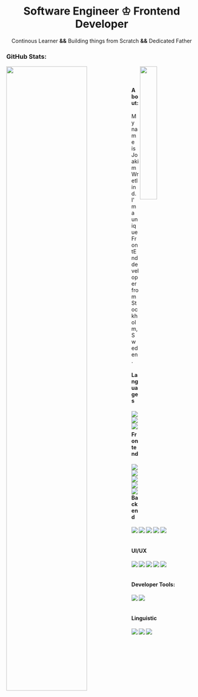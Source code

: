 <h1 align="center">Software Engineer &#9812; Frontend Developer</h1>
<p align="center">Continous Learner <strong>&&</strong> Building things from Scratch <strong>&&</strong> Dedicated Father</p>


<h3>GitHub Stats:</h3>


<img align="left" src="https://github-readme-stats.vercel.app/api?username=joakimwretlind&show_icons=true&theme=react" width="65%"/>
<img align="right" width="30%" src="githubAssets/shape3.png"/>

<br><br>

<h4 align="left">About:</h4>
<p>My name is Joakim Wretlind. I'm a unique FrontEnd developer from Stockholm, Sweden.</p>

<h4>Languages</h4>
<img align="left" src="https://img.shields.io/badge/-JavaScript-white?style=for-the-badge&logo=JavaScript&logoColor=#F7DF1E"/>
<img align="left" src="https://img.shields.io/badge/-HTML5-white?style=for-the-badge&logo=HTML5&logoColor=#E34F26"/>
<img align="left" src="https://img.shields.io/badge/-CSS3-white?style=for-the-badge&logo=CSS3&logoColor=1572B6"/>

<br><br>

<h4>Frontend</h4>
<img align="left" src="https://img.shields.io/badge/-React-white?style=for-the-badge&logo=React&logoColor=#61DAFB"/>
<img align="left" src="https://img.shields.io/badge/-Green%20Sock-white?style=for-the-badge&logo=GreenSock&logoColor=88ce02"/>
<img align="left" src="https://img.shields.io/badge/-Sass-white?style=for-the-badge&logo=Sass&logoColor=#CC6699"/>
<img align="left" src="https://img.shields.io/badge/-Tailwind%20CSS-white?style=for-the-badge&logo=Tailwind%20CSS&logoColor=#38B2AC"/>
<img align="left" src="https://img.shields.io/badge/-Babylon.js-white?style=for-the-badge"/>


<br><br>

<h4>Backend</h4>
<img align="left" src="https://img.shields.io/badge/-Node.JS-white?style=for-the-badge&logo=node.js&logoColor=#339933"/>
<img align="left" src="https://img.shields.io/badge/-Express-white?style=for-the-badge&logo=express&logoColor=000000"/>
<img align="left" src="https://img.shields.io/badge/-MongoDB-white?style=for-the-badge&logo=mongodb&logoColor=#47A2480"/>
<img align="left" src="https://img.shields.io/badge/-Docker-white?style=for-the-badge&logo=docker&logoColor=#2496ED"/>
<img align="left" src="https://img.shields.io/badge/-Postman-white?style=for-the-badge&logo=postman&logoColor=#FF6C37"/>

<br><br>

<h4>UI/UX</h4>
<img align="left" src="https://img.shields.io/badge/-XD-white?style=for-the-badge&logo=adobe-xd&logoColor=#FF61F6"/>
<img align="left" src="https://img.shields.io/badge/-Illustrator-white?style=for-the-badge&logo=adobe-illustrator&logoColor=ff9a00"/>
<img align="left" src="https://img.shields.io/badge/-Photoshop-white?style=for-the-badge&logo=adobe-photoshop&logoColor=#31A8FF"/>
<img align="left" src="https://img.shields.io/badge/-Inkscape-white?style=for-the-badge&logo=inkscape&logoColor=000000"/>
<img align="left" src="https://img.shields.io/badge/-Blender-white?style=for-the-badge&logo=blender&logoColor=#F5792A"/>

<br><br>

<h4>Developer Tools:</h4>
<img align="left" src="https://img.shields.io/badge/-Git-white?style=for-the-badge&logo=git&logoColor=#F05032"/>
<img align="left" src="https://img.shields.io/badge/-Parcel-white?style=for-the-badge&logo=semantic-web&logoColor=005A9C"/>

<br><br>

<h4>Linguistic</h4>
<img align="left" src="https://img.shields.io/badge/-Swedish-white?style=for-the-badge&logo=sweden&logoColor=#000000"/>
<img align="left" src="https://img.shields.io/badge/-English-white?style=for-the-badge&logo=england&logoColor=#00000"/>
<img align="left" src="https://img.shields.io/badge/-German-white?style=for-the-badge&logo=germany&logoColor=#000000"/>









<!--
**JoakimWretlind/JoakimWretlind** is a ✨ _special_ ✨ repository because its `README.md` (this file) appears on your GitHub profile.

Here are some ideas to get you started:

- 🔭 I’m currently working on ...
- 🌱 I’m currently learning ...
- 👯 I’m looking to collaborate on ...
- 🤔 I’m looking for help with ...
- 💬 Ask me about ...
- 📫 How to reach me: ...
- 😄 Pronouns: ...
- ⚡ Fun fact: ...
-->
